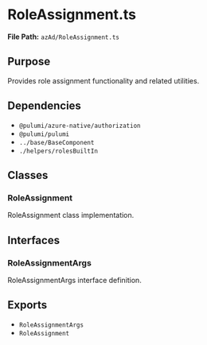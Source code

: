 # RoleAssignment.ts

**File Path:** `azAd/RoleAssignment.ts`

## Purpose

Provides role assignment functionality and related utilities.

## Dependencies

- `@pulumi/azure-native/authorization`
- `@pulumi/pulumi`
- `../base/BaseComponent`
- `./helpers/rolesBuiltIn`

## Classes

### RoleAssignment

RoleAssignment class implementation.

## Interfaces

### RoleAssignmentArgs

RoleAssignmentArgs interface definition.

## Exports

- `RoleAssignmentArgs`
- `RoleAssignment`
